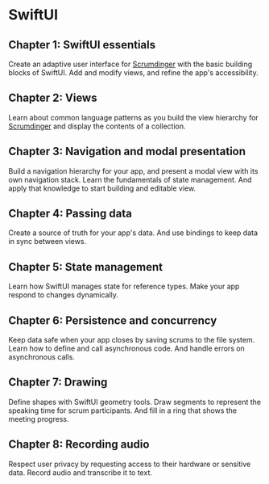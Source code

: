 # SwiftUI

## Chapter 1: SwiftUI essentials
 Create an adaptive user interface for [Scrumdinger](Scrumdinger) with the basic building blocks of SwiftUI. Add and modify views, and refine the app's accessibility.

## Chapter 2: Views
 Learn about common language patterns as you build the view hierarchy for [Scrumdinger](Scrumdinger) and display the contents of a collection.

## Chapter 3: Navigation and modal presentation
 Build a navigation hierarchy for your app, and present a modal view with its own navigation stack. Learn the fundamentals of state management. And apply that knowledge to start building and editable view.

## Chapter 4: Passing data
 Create a source of truth for your app's data. And use bindings to keep data in sync between views.

## Chapter 5: State management
 Learn how SwiftUI manages state for reference types. Make your app respond to changes dynamically.

## Chapter 6: Persistence and concurrency
 Keep data safe when your app closes by saving scrums to the file system. Learn how to define and call asynchronous code. And handle errors on asynchronous calls.

## Chapter 7: Drawing
 Define shapes with SwiftUI geometry tools. Draw segments to represent the speaking time for scrum participants. And fill in a ring that shows the meeting progress.

## Chapter 8: Recording audio
 Respect user privacy by requesting access to their hardware or sensitive data. Record audio and transcribe it to text.
